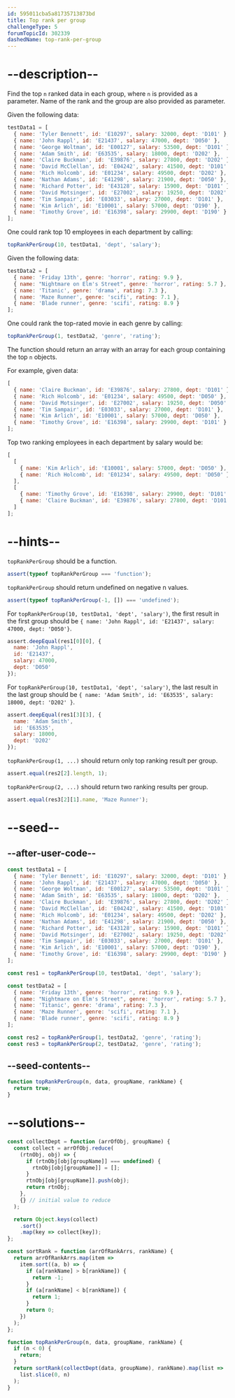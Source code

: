 ```yaml
---
id: 595011cba5a81735713873bd
title: Top rank per group
challengeType: 5
forumTopicId: 302339
dashedName: top-rank-per-group
---
```


# --description--

Find the top `n` ranked data in each group, where `n` is provided as a parameter. Name of the rank and the group are also provided as parameter.

Given the following data:

```js
testData1 = [
  { name: 'Tyler Bennett', id: 'E10297', salary: 32000, dept: 'D101' },
  { name: 'John Rappl', id: 'E21437', salary: 47000, dept: 'D050' },
  { name: 'George Woltman', id: 'E00127', salary: 53500, dept: 'D101' },
  { name: 'Adam Smith', id: 'E63535', salary: 18000, dept: 'D202' },
  { name: 'Claire Buckman', id: 'E39876', salary: 27800, dept: 'D202' },
  { name: 'David McClellan', id: 'E04242', salary: 41500, dept: 'D101' },
  { name: 'Rich Holcomb', id: 'E01234', salary: 49500, dept: 'D202' },
  { name: 'Nathan Adams', id: 'E41298', salary: 21900, dept: 'D050' },
  { name: 'Richard Potter', id: 'E43128', salary: 15900, dept: 'D101' },
  { name: 'David Motsinger', id: 'E27002', salary: 19250, dept: 'D202' },
  { name: 'Tim Sampair', id: 'E03033', salary: 27000, dept: 'D101' },
  { name: 'Kim Arlich', id: 'E10001', salary: 57000, dept: 'D190' },
  { name: 'Timothy Grove', id: 'E16398', salary: 29900, dept: 'D190' }
];
```

One could rank top 10 employees in each department by calling:

```js
topRankPerGroup(10, testData1, 'dept', 'salary');
```

Given the following data:

```js
testData2 = [
  { name: 'Friday 13th', genre: 'horror', rating: 9.9 },
  { name: "Nightmare on Elm's Street", genre: 'horror', rating: 5.7 },
  { name: 'Titanic', genre: 'drama', rating: 7.3 },
  { name: 'Maze Runner', genre: 'scifi', rating: 7.1 },
  { name: 'Blade runner', genre: 'scifi', rating: 8.9 }
];
```

One could rank the top-rated movie in each genre by calling:

```js
topRankPerGroup(1, testData2, 'genre', 'rating');
```

The function should return an array with an array for each group containing the top `n` objects.

For example, given data:

```js
[
  { name: 'Claire Buckman', id: 'E39876', salary: 27800, dept: 'D101' },
  { name: 'Rich Holcomb', id: 'E01234', salary: 49500, dept: 'D050' },
  { name: 'David Motsinger', id: 'E27002', salary: 19250, dept: 'D050' },
  { name: 'Tim Sampair', id: 'E03033', salary: 27000, dept: 'D101' },
  { name: 'Kim Arlich', id: 'E10001', salary: 57000, dept: 'D050' },
  { name: 'Timothy Grove', id: 'E16398', salary: 29900, dept: 'D101' }
];
```

Top two ranking employees in each department by salary would be:

```js
[
  [
    { name: 'Kim Arlich', id: 'E10001', salary: 57000, dept: 'D050' },
    { name: 'Rich Holcomb', id: 'E01234', salary: 49500, dept: 'D050' }
  ],
  [
    { name: 'Timothy Grove', id: 'E16398', salary: 29900, dept: 'D101' },
    { name: 'Claire Buckman', id: 'E39876', salary: 27800, dept: 'D101' }
  ]
];
```

# --hints--

`topRankPerGroup` should be a function.

```js
assert(typeof topRankPerGroup === 'function');
```

`topRankPerGroup` should return undefined on negative n values.

```js
assert(typeof topRankPerGroup(-1, []) === 'undefined');
```

For `topRankPerGroup(10, testData1, 'dept', 'salary')`, the first result in the first group should be `{ name: 'John Rappl', id: 'E21437', salary: 47000, dept: 'D050'}`.

```js
assert.deepEqual(res1[0][0], {
  name: 'John Rappl',
  id: 'E21437',
  salary: 47000,
  dept: 'D050'
});
```

For `topRankPerGroup(10, testData1, 'dept', 'salary')`, the last result in the last group should be `{ name: 'Adam Smith', id: 'E63535', salary: 18000, dept: 'D202' }`.

```js
assert.deepEqual(res1[3][3], {
  name: 'Adam Smith',
  id: 'E63535',
  salary: 18000,
  dept: 'D202'
});
```

`topRankPerGroup(1, ...)` should return only top ranking result per group.

```js
assert.equal(res2[2].length, 1);
```

`topRankPerGroup(2, ...)` should return two ranking results per group.

```js
assert.equal(res3[2][1].name, 'Maze Runner');
```

# --seed--

## --after-user-code--

```js
const testData1 = [
  { name: 'Tyler Bennett', id: 'E10297', salary: 32000, dept: 'D101' },
  { name: 'John Rappl', id: 'E21437', salary: 47000, dept: 'D050' },
  { name: 'George Woltman', id: 'E00127', salary: 53500, dept: 'D101' },
  { name: 'Adam Smith', id: 'E63535', salary: 18000, dept: 'D202' },
  { name: 'Claire Buckman', id: 'E39876', salary: 27800, dept: 'D202' },
  { name: 'David McClellan', id: 'E04242', salary: 41500, dept: 'D101' },
  { name: 'Rich Holcomb', id: 'E01234', salary: 49500, dept: 'D202' },
  { name: 'Nathan Adams', id: 'E41298', salary: 21900, dept: 'D050' },
  { name: 'Richard Potter', id: 'E43128', salary: 15900, dept: 'D101' },
  { name: 'David Motsinger', id: 'E27002', salary: 19250, dept: 'D202' },
  { name: 'Tim Sampair', id: 'E03033', salary: 27000, dept: 'D101' },
  { name: 'Kim Arlich', id: 'E10001', salary: 57000, dept: 'D190' },
  { name: 'Timothy Grove', id: 'E16398', salary: 29900, dept: 'D190' }
];

const res1 = topRankPerGroup(10, testData1, 'dept', 'salary');

const testData2 = [
  { name: 'Friday 13th', genre: 'horror', rating: 9.9 },
  { name: "Nightmare on Elm's Street", genre: 'horror', rating: 5.7 },
  { name: 'Titanic', genre: 'drama', rating: 7.3 },
  { name: 'Maze Runner', genre: 'scifi', rating: 7.1 },
  { name: 'Blade runner', genre: 'scifi', rating: 8.9 }
];

const res2 = topRankPerGroup(1, testData2, 'genre', 'rating');
const res3 = topRankPerGroup(2, testData2, 'genre', 'rating');
```

## --seed-contents--

```js
function topRankPerGroup(n, data, groupName, rankName) {
  return true;
}
```

# --solutions--

```js
const collectDept = function (arrOfObj, groupName) {
  const collect = arrOfObj.reduce(
    (rtnObj, obj) => {
      if (rtnObj[obj[groupName]] === undefined) {
        rtnObj[obj[groupName]] = [];
      }
      rtnObj[obj[groupName]].push(obj);
      return rtnObj;
    },
    {} // initial value to reduce
  );

  return Object.keys(collect)
    .sort()
    .map(key => collect[key]);
};

const sortRank = function (arrOfRankArrs, rankName) {
  return arrOfRankArrs.map(item =>
    item.sort((a, b) => {
      if (a[rankName] > b[rankName]) {
        return -1;
      }
      if (a[rankName] < b[rankName]) {
        return 1;
      }
      return 0;
    })
  );
};

function topRankPerGroup(n, data, groupName, rankName) {
  if (n < 0) {
    return;
  }
  return sortRank(collectDept(data, groupName), rankName).map(list =>
    list.slice(0, n)
  );
}
```
